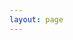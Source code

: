 ```yaml
---
layout: page
---
```


<script setup>
import {
  VPTeamPage,
  VPTeamPageTitle,
  VPTeamMembers
} from 'vitepress/theme'

const members = [
  {
    avatar: 'https://www.github.com/Fl0wyn.png',
    name: 'Florian',
    title: "Dev full stack & SysAdmin",
    links: [{ icon: 'github', link: 'https://github.com/Fl0wyn' }]
  },
]
</script>

<VPTeamPage>
  <VPTeamPageTitle>
      <template #title>
      Welcome to my Wiki
    </template>
    <template #lead>
      Dev full stack and SysAdmin, self-taught, passionate about computers and new technologies.
    </template>
  </VPTeamPageTitle>
  <VPTeamMembers size="medium" :members="members" />
</VPTeamPage>
